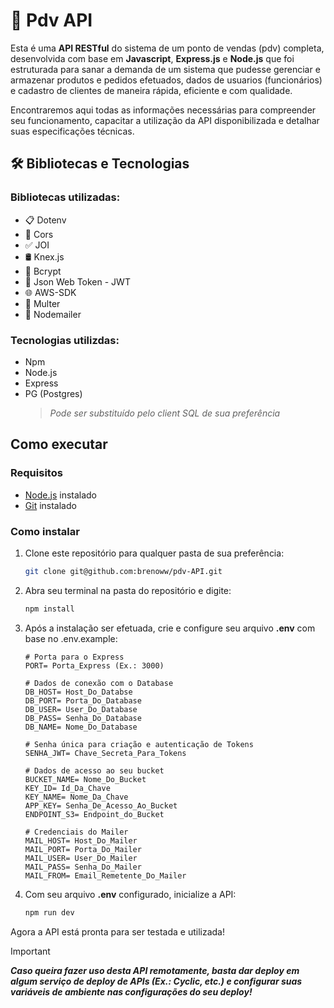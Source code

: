 # :fax: Pdv API

Esta é uma **API RESTful** do sistema de um ponto de vendas (pdv) completa, desenvolvida com base em **Javascript**, **Express.js** e **Node.js** que foi estruturada para sanar a demanda de um sistema que pudesse gerenciar e armazenar produtos e pedidos efetuados, dados de usuarios (funcionários) e cadastro de clientes de maneira rápida, eficiente e com qualidade.

Encontraremos aqui todas as informações necessárias para compreender seu funcionamento, capacitar a utilização da API disponibilizada e detalhar suas especificações técnicas.

## :hammer_and_wrench: Bibliotecas e Tecnologias

### Bibliotecas utilizadas:

- 📋 Dotenv  
- 📲 Cors
- ✅ JOI
- 🛢️ Knex.js    
- 🔐 Bcrypt 
- 🔑 Json Web Token - JWT 
- 🌐 AWS-SDK
- 📑 Multer
- 📧 Nodemailer
### Tecnologias utilizdas:

- Npm
- Node.js 
- Express
- PG (Postgres)
    > _Pode ser substituído pelo client SQL de sua preferência_

## Como executar
### Requisitos

- [Node.js](https://nodejs.org/en/download/current) instalado
- [Git](https://git-scm.com/downloads) instalado

### Como instalar
1. Clone este repositório para qualquer pasta de sua preferência:
    ```bash
    git clone git@github.com:brenoww/pdv-API.git
    ```

2. Abra seu terminal na pasta do repositório e digite:

    ```bash
    npm install
    ```

3. Após a instalação ser efetuada, crie e configure seu arquivo **.env** com base no .env.example:

    ```env
    # Porta para o Express
    PORT= Porta_Express (Ex.: 3000)

    # Dados de conexão com o Database
    DB_HOST= Host_Do_Databse
    DB_PORT= Porta_Do_Database
    DB_USER= User_Do_Database
    DB_PASS= Senha_Do_Database
    DB_NAME= Nome_Do_Database
    
    # Senha única para criação e autenticação de Tokens
    SENHA_JWT= Chave_Secreta_Para_Tokens
    
    # Dados de acesso ao seu bucket
    BUCKET_NAME= Nome_Do_Bucket
    KEY_ID= Id_Da_Chave
    KEY_NAME= Nome_Da_Chave
    APP_KEY= Senha_De_Acesso_Ao_Bucket
    ENDPOINT_S3= Endpoint_do_Bucket
    
    # Credenciais do Mailer
    MAIL_HOST= Host_Do_Mailer
    MAIL_PORT= Porta_Do_Mailer
    MAIL_USER= User_Do_Mailer
    MAIL_PASS= Senha_Do_Mailer
    MAIL_FROM= Email_Remetente_Do_Mailer
    ```

5. Com seu arquivo **.env** configurado, inicialize a API:

    ```bash
    npm run dev
    ```

Agora a API está pronta para ser testada e utilizada!

> [!IMPORTANT]
> ***Caso queira fazer uso desta API remotamente, basta dar deploy em algum serviço de deploy de APIs (Ex.: Cyclic, etc.) e configurar suas variáveis de ambiente nas configurações do seu deploy!***




  


  
